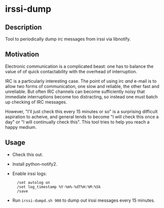 # irssi-dump

## Description

Tool to periodically dump irc messages from irssi via libnotify.

## Motivation

Electronic communication is a complicated beast: one has to balance the value of 
of quick contactability with the overhead of interruption.

IRC is a particularly interesting case. The point of using 
irc *and* e-mail is to allow two forms of communication, one 
slow and reliable, the other fast and unreliable. But often
IRC channels can become sufficiently noisy that immediate
interruptions become too distracting, so instead one must
batch up checking of IRC messages.

However, "I'll just check this every 15 minutes or so" is a surprising difficult 
aspiration to acheive, and general tends to become "I will check this 
once a day" or "I will continually check this". This tool tries to 
help you reach a happy medium.

## Usage

- Check this out.
- Install python-notify2.
- Enable irssi logs:

        /set autolog on
        /set log_timestamp %Y-%m%-%dT%H:%M:%Sk
        /save

- Run `irssi-dumpd.sh 900` to dump out irssi messages every 15 minutes.
